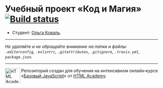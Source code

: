 # Учебный проект «Код и Магия» [![Build status][travis-image]][travis-url]

* Студент: [Ольга Коваль](https://up.htmlacademy.ru/javascript/11/user/114667).

---

_Не удаляйте и не обращайте внимание на папки и файлы:_<br>
_`.editorconfig`, `.eslintrc`, `.gitattributes`, `.gitignore`, `.travis.yml`, `package.json`._

---

<a href="https://htmlacademy.ru/intensive/javascript"><img align="left" width="50" height="50" title="HTML Academy" src="https://up.htmlacademy.ru/static/img/intensive/javascript/logo-for-github.svg"></a>

Репозиторий создан для обучения на интенсивном онлайн‑курсе «[Базовый JavaScript](https://htmlacademy.ru/intensive/javascript)» от [HTML Academy](https://htmlacademy.ru).

[travis-image]: https://travis-ci.org/htmlacademy-javascript/114667-code-and-magick.svg?branch=master
[travis-url]: https://travis-ci.org/htmlacademy-javascript/114667-code-and-magick
